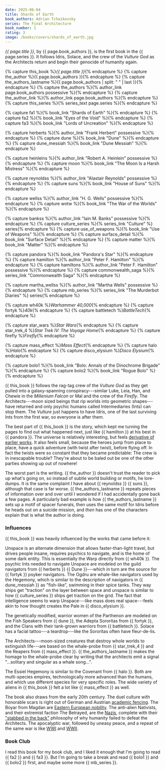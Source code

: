```yaml
---
date: 2025-06-04
title: Shards of Earth
book_authors: Adrian Tchaikovsky
series: The Final Architecture
book_number: 1
rating: 3
image: /books/covers/shards_of_earth.jpg
---
```


<cite class="book-title">{{ page.title }}</cite>, by <span
class="author-name">{{ page.book_authors }}</span>, is the first book in the
<span class="book-series">{{ page.series }}</span>. It follows Idris, Solace,
and the crew of the _Vulture God_ as the Architects return and begin their
genocide of humanity again.

{% capture this_book %}<cite class="book-title">{{ page.title }}</cite>{% endcapture %}
{% capture the_author %}<span class="author-name">{{ page.book_authors }}</span>{% endcapture %}
{% capture the_authors_lastname %}<span class="author-name">{{ page.book_authors | split: " " | last }}</span>{% endcapture %}
{% capture the_authors %}{% author_link page.book_authors possessive %}{% endcapture %}
{% capture the_author_link %}{% author_link page.book_authors %}{% endcapture %}
{% capture this_series %}{% series_text page.series %}{% endcapture %}

{% capture fa1 %}{% book_link "Shards of Earth" %}{% endcapture %}
{% capture fa2 %}{% book_link "Eyes of the Void" %}{% endcapture %}
{% capture fa3 %}{% book_link "Lords of Uncreation" %}{% endcapture %}

{% capture herberts %}{% author_link "Frank Herbert" possessive %}{% endcapture %}
{% capture dune %}{% book_link "Dune" %}{% endcapture %}
{% capture dune_messiah %}{% book_link "Dune Messiah" %}{% endcapture %}

{% capture heinleins %}{% author_link "Robert A. Heinlein" possessive %}{% endcapture %}
{% capture moon %}{% book_link "The Moon Is a Harsh Mistress" %}{% endcapture %}

{% capture reynoldss %}{% author_link "Alastair Reynolds" possessive %}{% endcapture %}
{% capture suns %}{% book_link "House of Suns" %}{% endcapture %}

{% capture wellss %}{% author_link "H. G. Wells" possessive %}{% endcapture %}
{% capture wotw %}{% book_link "The War of the Worlds" %}{% endcapture %}

{% capture bankss %}{% author_link "Iain M. Banks" possessive %}{% endcapture %}
{% capture culture_series %}{% series_link "Culture" %} series{% endcapture %}
{% capture use_of_weapons %}{% book_link "Use of Weapons" %}{% endcapture %}
{% capture surface_detail %}{% book_link "Surface Detail" %}{% endcapture %}
{% capture matter %}{% book_link "Matter" %}{% endcapture %}

{% capture pandora %}{% book_link "Pandora's Star" %}{% endcapture %}
{% capture hamilton %}{% author_link "Peter F. Hamilton" %}{% endcapture %}
{% capture hamiltons %}{% author_link "Peter F. Hamilton" possessive %}{% endcapture %}
{% capture commonwealth_saga %}{% series_link "Commonwealth Saga" %}{% endcapture %}

{% capture martha_wellss %}{% author_link "Martha Wells" possessive %}{% endcapture %}
{% capture mb_series %}{% series_link "The Murderbot Diaries" %} series{% endcapture %}

{% capture wh40k %}<cite class="table-top-game-title">Warhammer 40,000</cite>{% endcapture %}
{% capture fortyk %}<cite class="table-top-game-title">40k</cite>{% endcapture %}
{% capture battletech %}<cite class="table-top-game-title">BattleTech</cite>{% endcapture %}

{% capture star_wars %}<cite class="movie-title">Star Wars</cite>{% endcapture %}
{% capture star_trek_4 %}<cite class="movie-title">Star Trek IV: The Voyage Home</cite>{% endcapture %}
{% capture firefly %}<cite class="tv-show-title">Firefly</cite>{% endcapture %}

{% capture mass_effect %}<cite class="video-game-title">Mass Effect</cite>{% endcapture %}
{% capture halo %}<cite class="video-game-title">Halo</cite>{% endcapture %}
{% capture disco_elysium %}<cite class="video-game-title">Disco Elysium</cite>{% endcapture %}

{% capture bolo1 %}{% book_link "Bolo: Annals of the Dinochrome Brigade" %}{% endcapture %}
{% capture bolo2 %}{% book_link "Rogue Bolo" %}{% endcapture %}

{{ this_book }} follows the rag-tag crew of the _Vulture God_ as they get
pulled into a galaxy-spanning conspiracy---similar Luke, Leia, Han, and Chewie
in the _Millenium Falcon_ or Mal and the crew of the _Firefly_. The
Architects---moon sized beings that rip worlds into geometric shapes---have
returned and only psychic humans called Intermediaries (Ints) can stop them.
The _Vulture_ just happens to have Idris, one of the last surviving Ints from
the first war, so everyone is after them.

The best part of {{ this_book }} is the story, which kept me turning the pages
to find out what happened next, just like {{ hamilton }} at his best in {{
pandora }}. The universe is relatively interesting, but feels [derivative of
earlier works][influences]. It also feels small, because the heroes jump from
place to place, have a quick adventure (with twist after twist), before flying
off. In fact the twists were so constant that they became predictable: The
crew is in inescapable trouble? They're about to be baled out be one of the
other parties showing up out of nowhere!

[influences]: #influences

The worst part is the writing. {{ the_author }} doesn't trust the reader to
pick up what's going on, so instead of subtle world building or motifs, he
lore-dumps. It is the same complaint I have about {{ reynoldss }} {{ suns }},
although that case is far worse. {{ the_authors_lastname }} repeats pieces of
information over and over until I wondered if I had accidentally gone back a
few pages. A particularly bad example is how {{ the_authors_lastname }} sets
up a motif of spacer funerals, then uses the same motif for Idris before he
heads out on a suicide mission, and _then_ has one of the characters explain
that is what the author is doing.

### Influences

{{ this_book }} was heavily influenced by the works that came before it:

Unspace is an alternate dimension that allows faster-than-light travel, but
drives people insane, requires psychics to navigate, and is the home of some
dark entity. This is essentially the Warp directly from {{ wh40k }}. The
psychic Ints needed to navigate Unspace are modeled on the guild navigators
from {{ herberts }} {{ Dune }}---which in turn are the source for {{ fortyk }}
psyker navigators. The Ogdru are whale-like navigators used by the Hegemony,
which is similar to the description of navigators in {{ dune_messiah }} as
"fish-like", swimming in their spice tanks. They way ships get "traction" on
the layer between space and unspace is similar to how {{ culture_series }}
ships get traction on the grid. The fact that intelligence seems to warp
Unspace---like mass does real space---feels akin to how thought creates the
Pale in {{ disco_elysium }}.

The genetically modified, warrior women of the Parthenon are modeled on the
Fish Speakers from {{ dune }}, the Adepta Sororitas from {{ fortyk }}, and the
Clans with their tank-grown warriors from {{ battletech }}. Solace has a
facial tattoo---a teardrop---like the Sororitas often have fleur-de-lis.

The Architects---moon-sized creatures that destroy whole worlds to extinguish
life---are based on the whale-probe from {{ star_trek_4 }} and the Reapers
from {{ mass_effect }}. {{ the_authors_lastname }} makes the homage to the
whale-probe clear by writing that the architects emit a signal "...solitary
and singular as a whale song...".

The Essiel Hegemony is similar to the Covenant from {{ halo }}. Both are
multi-species empires, technologically more advanced than the humans, and
which use different species for very specific roles. The wide variety of
aliens in {{ this_book }} felt a lot like {{ mass_effect }} as well.

The book also draws from the early 20th century. The duel culture with
honorable scars is right out of German and Austrian [academic fencing][ds].
The Boyar from Magdan are [Eastern European nobility][boyars]. The anti-alien
Nativists, and their extremist faction The Betrayed, are the [Nazis][nazis],
complete with their ["stabbed in the back"][sitb] philosophy of why humanity
failed to defeat the Architects. The apocalyptic war, followed by uneasy
peace, and a repeat of the same war is like [WWI][wwi] and [WWII][wwii].

[ds]: https://en.wikipedia.org/wiki/Dueling_scar
[boyars]: https://en.wikipedia.org/wiki/Boyar
[nazis]: https://en.wikipedia.org/wiki/Nazism
[sitb]: https://en.wikipedia.org/wiki/Stab-in-the-back_myth
[wwi]: https://en.wikipedia.org/wiki/World_War_I
[wwii]: https://en.wikipedia.org/wiki/World_War_II

### Book Club

I read this book for my book club, and I liked it enough that I'm going to
read {{ fa2 }} and {{ fa3 }}. But I'm going to take a break and read {{ bolo1
}} and {{ bolo2 }} first, and maybe some more {{ mb_series }}.
